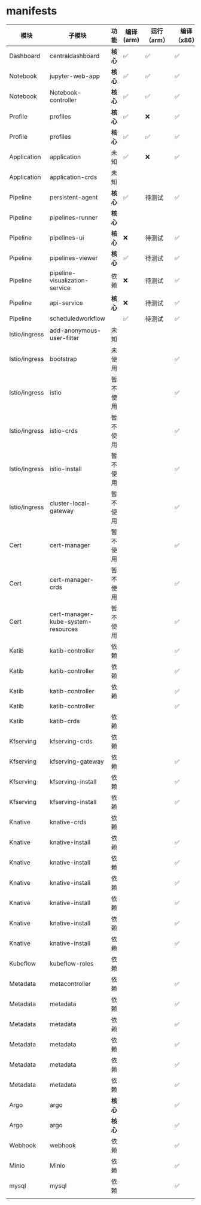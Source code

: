 # manifests



| 模块          | 子模块                             | 功能     | 编译(arm) | 运行（arm） | 编译（x86） | 运行（x86） | 镜像（kubeflow1.0.2）                                        | 镜像（kubeflow1.1.0） | 备注 |
| ------------- | ---------------------------------- | -------- | --------- | ----------- | ----------- | ----------- | ------------------------------------------------------------ | --------------------- | ---- |
| Dashboard     | centraldashboard                   | **核心** | ✅         | ✅           | ✅           | ✅           | gcr.io/kubeflow-images-public/centraldashboard:v1.0.0-g3ec0de71 |                       |      |
| Notebook      | jupyter-web-app                    | **核心** | ✅         | ✅           | ✅           | ✅           | gcr.io/kubeflow-images-public/jupyter-web-app:v0.5.0         |                       |      |
| Notebook      | Notebook-controller                | **核心** | ✅         | ✅           | ✅           | ✅           | gcr.io/kubeflow-images-public/notebook-controller:v20190614-v0-160-g386f2749-e3b0c4 |                       |      |
| Profile       | profiles                           | **核心** | ✅         | ❌           | ✅           | ✅           | gcr.io/kubeflow-images-public/profile-controller:v20190619-v0-219-gbd3daa8c-dirty-1ced0e |                       |      |
| Profile       | profiles                           | **核心** | ✅         | ✅           | ✅           | ✅           | gcr.io/kubeflow-images-public/kfam:v20190612-v0-170-ga06cdb79-dirty-a33ee4 |                       |      |
| Application   | application                        | 未知     | ✅         | ❌           | ✅           | ✅           | gcr.io/kubeflow-images-public/kubernetes-sigs/application:1.0-beta |                       |      |
| Application   | application-crds                   | 未知     |           |             |             |             | 无镜像                                                       |                       |      |
| Pipeline      | persistent-agent                   | **核心** | ✅         | 待测试      | ✅           | ✅           | gcr.io/ml-pipeline/persistenceagent:0.2.5                    |                       |      |
| Pipeline      | pipelines-runner                   | **核心** |           |             |             |             | 无镜像                                                       |                       |      |
| Pipeline      | pipelines-ui                       | **核心** | ❌         | 待测试      | ✅           | ✅           | gcr.io/ml-pipeline/frontend                                  |                       |      |
| Pipeline      | pipelines-viewer                   | **核心** | ✅         | 待测试      | ✅           | ✅           | gcr.io/ml-pipeline/viewer-crd-controller:0.1.31              |                       |      |
| Pipeline      | pipeline-visualization-service     | 依赖     | ❌         | 待测试      | ✅           | ✅           | gcr.io/ml-pipeline/visualization-server:0.2.5                |                       |      |
| Pipeline      | api-service                        | **核心** | ❌         | 待测试      | ✅           | ✅           | gcr.io/ml-pipeline/api-server:0.2.5                          |                       |      |
| Pipeline      | scheduledworkflow                  |          | ✅         | 待测试      | ✅           | ✅           | gcr.io/ml-pipeline/scheduledworkflow:0.2.5                   |                       |      |
| Istio/ingress | add-anonymous-user-filter          | 未知     |           |             |             |             | 无镜像                                                       |                       |      |
| Istio/ingress | bootstrap                          | 未使用   |           |             | ✅           | ✅           | gcr.io/kubeflow-images-public/ingress-setup:latest           |                       |      |
| Istio/ingress | istio                              | 暂不使用 |           |             | ✅           | ✅           |                                                              |                       |      |
| Istio/ingress | istio-crds                         | 暂不使用 |           |             | ✅           | ✅           |                                                              |                       |      |
| Istio/ingress | istio-install                      | 暂不使用 |           |             | ✅           | ✅           |                                                              |                       |      |
| Istio/ingress | cluster-local-gateway              | 暂不使用 |           |             | ✅           | ✅           |                                                              |                       |      |
| Cert          | cert-manager                       | 暂不使用 |           |             | ✅           | ✅           |                                                              |                       |      |
| Cert          | cert-manager-crds                  | 暂不使用 |           |             | ✅           | ✅           |                                                              |                       |      |
| Cert          | cert-manager-kube-system-resources | 暂不使用 |           |             | ✅           | ✅           |                                                              |                       |      |
| Katib         | katib-controller                   | 依赖     |           |             | ✅           | ✅           | gcr.io/kubeflow-images-public/katib/v1alpha3/katib-controller:v0.8.0 |                       |      |
| Katib         | katib-controller                   | 依赖     |           |             | ✅           | ✅           | gcr.io/kubeflow-images-public/katib/v1alpha3/katib-db-manager:v0.8.0 |                       |      |
| Katib         | katib-controller                   | 依赖     |           |             | ✅           | ✅           | gcr.io/kubeflow-images-public/katib/v1alpha3/katib-ui:v0.8.0 |                       |      |
| Katib         | katib-controller                   |          |           |             | ✅           | ✅           | mysql:8                                                      |                       |      |
| Katib         | katib-crds                         | 依赖     |           |             |             |             | 无镜像                                                       |                       |      |
| Kfserving     | kfserving-crds                     | 依赖     |           |             |             |             | 无镜像                                                       |                       |      |
| Kfserving     | kfserving-gateway                  | 依赖     |           |             | ✅           | ✅           | docker.io/istio/proxyv2:1.1.6                                |                       |      |
| Kfserving     | kfserving-install                  | 依赖     |           |             | ✅           | ✅           | gcr.io/kubebuilder/kube-rbac-proxy:v0.4.0                    |                       |      |
| Kfserving     | kfserving-install                  | 依赖     |           |             | ✅           | ✅           | gcr.io/kfserving/kfserving-controller:0.2.2                  |                       |      |
| Knative       | knative-crds                       | 依赖     |           |             |             |             | 无镜像                                                       |                       |      |
| Knative       | knative-install                    | 依赖     |           |             | ✅           | ✅           | gcr.io/knative-releases/knative.dev/serving/cmd/controller@sha256:5ca13e5b3ce5e2819c4567b75c0984650a57272ece44bc1dabf930f9fe1e19a1 |                       |      |
| Knative       | knative-install                    | 依赖     |           |             | ✅           | ✅           | gcr.io/knative-releases/knative.dev/serving/cmd/webhook@sha256:1ef3328282f31704b5802c1136bd117e8598fd9f437df8209ca87366c5ce9fcb |                       |      |
| Knative       | knative-install                    | 依赖     |           |             | ✅           | ✅           | gcr.io/knative-releases/knative.dev/serving/cmd/networking/istio@sha256:727a623ccb17676fae8058cb1691207a9658a8d71bc7603d701e23b1a6037e6c |                       |      |
| Knative       | knative-install                    | 依赖     |           |             | ✅           | ✅           | gcr.io/knative-releases/knative.dev/serving/cmd/autoscaler@sha256:ef1f01b5fb3886d4c488a219687aac72d28e72f808691132f658259e4e02bb27 |                       |      |
| Knative       | knative-install                    | 依赖     |           |             | ✅           | ✅           | gcr.io/knative-releases/knative.dev/serving/cmd/autoscaler-hpa@sha256:5e0fadf574e66fb1c893806b5c5e5f19139cc476ebf1dff9860789fe4ac5f545 |                       |      |
| Knative       | knative-install                    | 依赖     |           |             | ✅           | ✅           | gcr.io/knative-releases/knative.dev/serving/cmd/activator@sha256:8e606671215cc029683e8cd633ec5de9eabeaa6e9a4392ff289883304be1f418 |                       |      |
| Kubeflow      | kubeflow-roles                     | 依赖     |           |             |             |             | 无镜像                                                       | M                     |      |
| Metadata      | metacontroller                     | 依赖     |           |             | ✅           | ✅           | metacontroller/metacontroller:v0.3.0                         |                       |      |
| Metadata      | metadata                           | 依赖     |           |             | ✅           | ✅           | gcr.io/kubeflow-images-public/metadata:v0.1.11               |                       |      |
| Metadata      | metadata                           | 依赖     |           |             | ✅           | ✅           | gcr.io/tfx-oss-public/ml_metadata_store_server:v0.21.1       |                       |      |
| Metadata      | metadata                           | 依赖     |           |             | ✅           | ✅           | gcr.io/ml-pipeline/envoy:metadata-grpc                       |                       |      |
| Metadata      | metadata                           | 依赖     |           |             | ✅           | ✅           | gcr.io/kubeflow-images-public/metadata-frontend:v0.1.8       |                       |      |
| Metadata      | metadata                           | 依赖     |           |             | ✅           | ✅           | mysql:8.0.3                                                  |                       |      |
| Argo          | argo                               | **核心** |           |             | ✅           | ✅           | argoproj/argoui:v2.3.0                                       |                       |      |
| Argo          | argo                               | **核心** |           |             | ✅           | ✅           | argoproj/workflow-controller:v2.3.0                          |                       |      |
| Webhook       | webhook                            | 依赖     |           |             | ✅           | ✅           | gcr.io/kubeflow-images-public/admission-webhook:v20190520-v0-139-gcee39dbc-dirty-0d8f4c |                       |      |
| Minio         | Minio                              | 依赖     |           |             | ✅           | ✅           | minio/minio:RELEASE.2018-02-09T22-40-05Z                     |                       |      |
| mysql         | mysql                              | 依赖     |           |             | ✅           | ✅           | mysql:5.6                                                    |                       |      |
|               |                                    |          |           |             |             |             |                                                              |                       |      |



